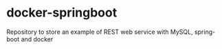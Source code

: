 # docker-springboot
Repository to store an example of REST web service with MySQL, spring-boot and docker
